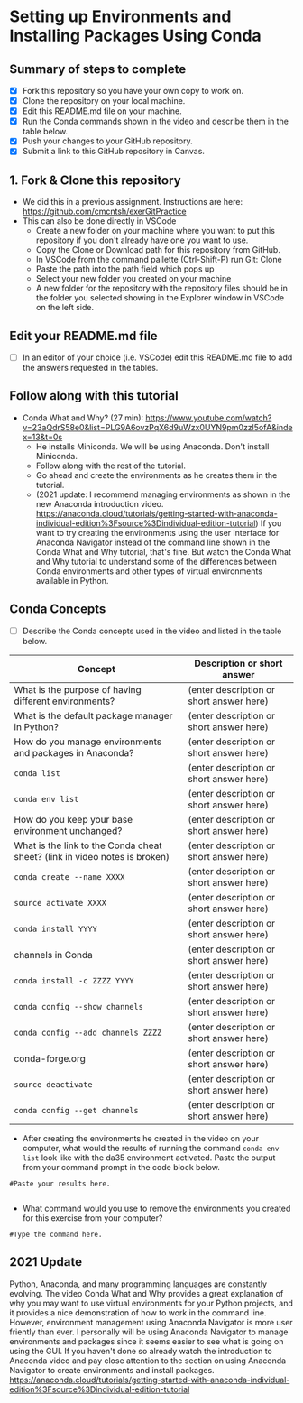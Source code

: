 # Setting up Environments and Installing Packages Using Conda

## Summary of steps to complete

- [x] Fork this repository so you have your own copy to work on.
- [x] Clone the repository on your local machine. 
- [x] Edit this README.md file on your machine.
- [x] Run the Conda commands shown in the video and describe them in the table below.
- [x] Push your changes to your GitHub repository.
- [x] Submit a link to this GitHub repository in Canvas.

## 1. Fork & Clone this repository

* We did this in a previous assignment. Instructions are here: https://github.com/cmcntsh/exerGitPractice
* This can also be done directly in VSCode
  * Create a new folder on your machine where you want to put this repository if you don't already have one you want to use.
  * Copy the Clone or Download path for this repository from GitHub.
  * In VSCode from the command pallette (Ctrl-Shift-P) run Git: Clone
  * Paste the path into the path field which pops up
  * Select your new folder you created on your machine
  * A new folder for the repository with the repository files should be in the folder you selected showing in the Explorer window in VSCode on the left side.
  
## Edit your README.md file

* [ ] In an editor of your choice (i.e. VSCode) edit this README.md file to add the answers requested in the tables.

## Follow along with this tutorial

* Conda What and Why? (27 min): https://www.youtube.com/watch?v=23aQdrS58e0&list=PLG9A6ovzPqX6d9uWzx0UYN9pm0zzl5ofA&index=13&t=0s
  * He installs Miniconda. We will be using Anaconda. Don't install Miniconda.
  * Follow along with the rest of the tutorial.
  * Go ahead and create the environments as he creates them in the tutorial.
  * (2021 update: I recommend managing environments as shown in the new Anaconda introduction video. https://anaconda.cloud/tutorials/getting-started-with-anaconda-individual-edition%3Fsource%3Dindividual-edition-tutorial) If you want to try creating the environments using the user interface for Anaconda Navigator instead of the command line shown in the Conda What and Why tutorial, that's fine. But watch the Conda What and Why tutorial to understand some of the differences between Conda environments and other types of virtual environments available in Python.

## Conda Concepts

* [ ] Describe the Conda concepts used in the video and listed in the table below.

|   Concept   |         Description or short answer         |
|     ---     |                     ---                     |
|What is the purpose of having different environments?     |(enter description or short answer here)|
|What is the default package manager in Python?            |(enter description or short answer here)|
|How do you manage environments and packages in Anaconda?  |(enter description or short answer here)|
|`conda list`       |(enter description or short answer here)|
|`conda env list`       |(enter description or short answer here)|
|How do you keep your base environment unchanged?       |(enter description or short answer here)|
|What is the link to the Conda cheat sheet? (link in video notes is broken)      |(enter description or short answer here)|
|`conda create --name XXXX`       |(enter description or short answer here)|
|`source activate XXXX`       |(enter description or short answer here)|
|`conda install YYYY`       |(enter description or short answer here)|
|channels in Conda       |(enter description or short answer here)|
|`conda install -c ZZZZ YYYY`       |(enter description or short answer here)|
|`conda config --show channels`       |(enter description or short answer here)|
|`conda config --add channels ZZZZ`       |(enter description or short answer here)|
|conda-forge.org       |(enter description or short answer here)|
|`source deactivate`       |(enter description or short answer here)|
|`conda config --get channels`       |(enter description or short answer here)|

* After creating the environments he created in the video on your computer, what would the results of running the command `conda env list` look like with the da35 environment activated. Paste the output from your command prompt in the code block below.

```
#Paste your results here.


```
* What command would you use to remove the environments you created for this exercise from your computer?

```
#Type the command here.

```
## 2021 Update
Python, Anaconda, and many programming languages are constantly evolving. The video Conda What and Why provides a great explanation of why you may want to use virtual environments for your Python projects, and it provides a nice demonstration of how to work in the command line. However, environment management using Anaconda Navigator is more user friently than ever. I personally will be using Anaconda Navigator to manage environments and packages since it seems easier to see what is going on using the GUI. If you haven't done so already watch the introduction to Anaconda video and pay close attention to the section on using Anaconda Navigator to create environments and install packages. https://anaconda.cloud/tutorials/getting-started-with-anaconda-individual-edition%3Fsource%3Dindividual-edition-tutorial

